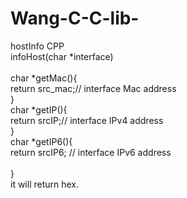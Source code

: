 # Wang-C-C-lib-
hostInfo CPP    </br>
infoHost(char *interface)</br>	
char *getMac(){	</br>
			return src_mac;// interface Mac address	</br>
}</br>
char *getIP(){</br>
			return srcIP;// interface IPv4 address</br>	
}	</br>
char *getIP6(){	</br>
			return srcIP6; // interface IPv6 address</br>	
}	</br>
it will return hex.	</br>

